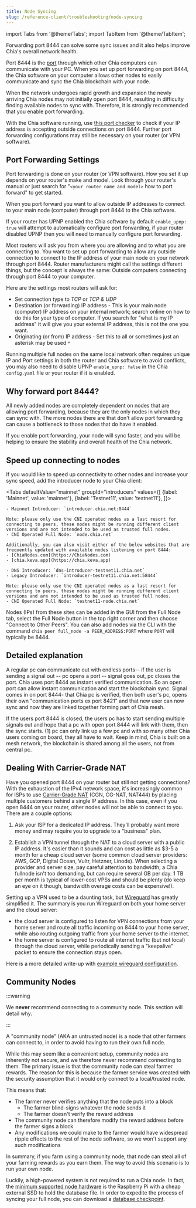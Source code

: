 ```yaml
---
title: Node Syncing
slug: /reference-client/troubleshooting/node-syncing
---
```


import Tabs from '@theme/Tabs';
import TabItem from '@theme/TabItem';

Forwarding port 8444 can solve some sync issues and it also helps improve Chia's overall network health.

Port 8444 is the [port](https://en.wikipedia.org/wiki/Port_%28computer_networking%29) through which other Chia computers can communicate with your PC. When you set up port forwarding on port 8444, the Chia software on your computer allows other nodes to easily communicate and sync the Chia blockchain with your node.

When the network undergoes rapid growth and expansion the newly arriving Chia nodes may not initially open port 8444, resulting in difficulty finding available nodes to sync with. Therefore, it is strongly recommended that you enable port forwarding.

With the Chia software running, use [this port checker](https://portchecker.co/) to check if your IP address is accepting outside connections on port 8444. Further port forwarding configurations may still be necessary on your router (or VPN software).

## Port Forwarding Settings

Port forwarding is done on your router (or VPN software). How you set it up depends on your router's make and model. Look through your router's manual or just search for "`<your router name and model>` how to port forward" to get started.

When you port forward you want to allow outside IP addresses to connect to your main node (computer) through port 8444 to the Chia software.

If your router has UPNP enabled the Chia software by default `enable_upnp: true` will attempt to automatically configure port forwarding, if your router disabled UPNP then you will need to manually configure port forwarding.

Most routers will ask you from where you are allowing and to what you are connecting to. You want to set up port forwarding to allow any outside connection to connect to the IP address of your main node on your network through port 8444. Router manufacturers might call the settings different things, but the concept is always the same: Outside computers connecting through port 8444 to your computer.

Here are the settings most routers will ask for:

- Set connection type to _TCP_ or _TCP & UDP_
- Destination (or forwarding) IP address - This is your main node (computer) IP address on your internal network; search online on how to do this for your type of computer. If you search for "what is my IP address" it will give you your external IP address, this is not the one you want.
- Originating (or from) IP address - Set this to all or sometimes just an asterisk may be used `*`

Running multiple full nodes on the same local network often requires unique IP and Port settings in both the router and Chia software to avoid conflicts, you may also need to disable UPNP `enable_upnp: false` in the Chia `config.yaml` file or your router if it is enabled.

## Why forward port 8444?

All newly added nodes are completely dependent on nodes that are allowing port forwarding, because they are the only nodes in which they can sync with. The more nodes there are that don't allow port forwarding can cause a bottleneck to those nodes that do have it enabled.

If you enable port forwarding, your node will sync faster, and you will be helping to ensure the stability and overall health of the Chia network.

## Speed up connecting to nodes

If you would like to speed up connectivity to other nodes and increase your sync speed, add the introducer node to your Chia client:

<Tabs
defaultValue="mainnet"
groupId="introducers"
values={[
{label: 'Mainnet', value: 'mainnet'},
{label: 'Testnet11', value: 'testnet11'},
]}>

  <TabItem value="mainnet">

    - Mainnet Introducer: `introducer.chia.net:8444`
    
    Note: please only use the CNI operated nodes as a last resort for connecting to peers, these nodes might be running different client versions and are not intended to be used as trusted full nodes.
    - CNI Operated Full Node: `node.chia.net`
    
    Additionally, you can also visit either of the below websites that are frequently updated with available nodes listening on port 8444:
    - [ChiaNodes.com](https://ChiaNodes.com)
    - [chia.keva.app](https://chia.keva.app)

  </TabItem>
  <TabItem value="testnet11">

    - DNS Introducer: `dns-introducer-testnet11.chia.net`
    - Legacy Introducer: `introducer-testnet11.chia.net:58444`
    
    Note: please only use the CNI operated nodes as a last resort for connecting to peers, these nodes might be running different client versions and are not intended to be used as trusted full nodes.
    - CNI Operated Full Node: `testnet11-node.chia.net`

  </TabItem>
</Tabs>

Nodes (IPs) from these sites can be added in the GUI from the Full Node tab, select the Full Node button in the top right corner and then choose "Connect to Other Peers". You can also add nodes via the CLI with the command `chia peer full_node -a PEER_ADDRESS:PORT` where `PORT` will typically be 8444.

## Detailed explanation

A regular pc can communicate out with endless ports-- if the user is sending a signal out -- pc opens a port -- signal goes out, pc closes the port. Chia uses port 8444 as instant verified communication. So an open port can allow instant communication and start the blockchain sync. Signal comes in on port 8444- that Chia pc is verified, then both user's pc, opens their own "communication ports ex port 8421" and that new user can now sync and now they are linked together forming part of Chia mesh.

If the users port 8444 is closed, the users pc has to start sending multiple signals out and hope that a pc with open port 8444 will link with them, then the sync starts. (1) pc can only link up a few pc and with so many other Chia users coming on board, they all have to wait. Keep in mind, Chia is built on a mesh network, the blockchain is shared among all the users, not from central pc.

## Dealing With Carrier-Grade NAT

Have you opened port 8444 on your router but still not getting connections? With the exhaustion of the IPv4 network space, it's increasingly common for ISPs to use [Carrier-Grade NAT](https://en.wikipedia.org/wiki/Carrier-grade_NAT) (CGN, CG-NAT, NAT444) by placing multiple customers behind a single IP address. In this case, even if you open 8444 on your router, other nodes will not be able to connect to you. There are a couple options:

1. Ask your ISP for a dedicated IP address. They'll probably want more money and may require you to upgrade to a "business" plan.

2. Establish a VPN tunnel through the NAT to a cloud server with a public IP address. It's easier than it sounds and can cost as little as $3-5 a month for a cheap cloud server (some common cloud server providers: AWS, GCP, Digital Ocean, Vultr, Hetzner, Linode). When selecting a provider and server size, pay careful attention to bandwidth; a Chia fullnode isn't too demanding, but can require several GB per day. 1 TB per month is typical of lower-cost VPSs and should be plenty (do keep an eye on it though, bandwidth overage costs can be expensive!).

Setting up a VPN used to be a daunting task, but [Wireguard](https://www.wireguard.com) has greatly simplified it. The summary is you run Wireguard on both your home server and the cloud server:

- the cloud server is configured to listen for VPN connections from your home server and route all traffic incoming on 8444 to your home server, while also routing outgoing traffic from your home server to the internet.
- the home server is configured to route all internet traffic (but not local) through the cloud server, while periodically sending a "keepalive" packet to ensure the connection stays open.

Here is a more detailed write-up with [example wireguard configuration](https://www.kmr.me/posts/wireguard/).

## Community Nodes

:::warning

We **never** recommend connecting to a community node. This section will detail why.

:::

A "community node" (AKA an untrusted node) is a node that other farmers can connect to, in order to avoid having to run their own full node.

While this may seem like a convenient setup, community nodes are inherently not secure, and we therefore never recommend connecting to them. The primary issue is that the community node can steal farmer rewards. The reason for this is because the farmer service was created with the security assumption that it would only connect to a local/trusted node.

This means that:

- The farmer never verifies anything that the node puts into a block
  - The farmer blind-signs whatever the node sends it
  - The farmer doesn't verify the reward address
- The community node can therefore modify the reward address before the farmer signs a block
- Any modifications we could make to the farmer would have widespread ripple effects to the rest of the node software, so we won't support any such modifications

In summary, if you farm using a community node, that node can steal all of your farming rewards as you earn them. The way to avoid this scenario is to run your own node.

Luckily, a high-powered system is not required to run a Chia node. In fact, the [minimum supported node hardware](https://docs.chia.net/chia-blockchain/coin-set-model/costs/#farming-spec) is the Raspberry Pi with a cheap external SSD to hold the database file. In order to expedite the process of syncing your full node, you can download a [database checkpoint](https://www.chia.net/downloads/#database-checkpoint).
